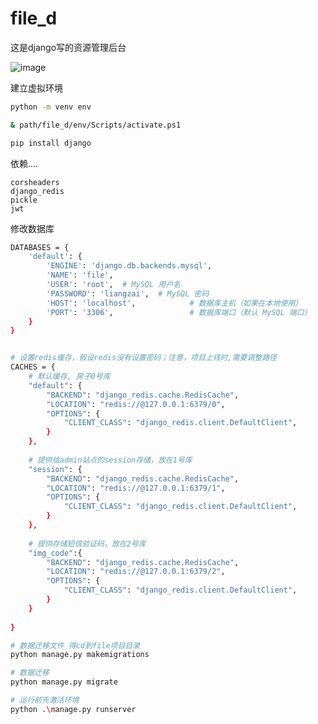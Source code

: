 # file_d
这是django写的资源管理后台

![image](https://github.com/dayuya/file_d/assets/76398179/2df09eaa-46e0-41ef-8c45-75be079d90d5)

建立虚拟环境
``` bash
python -m venv env
```
``` bash
& path/file_d/env/Scripts/activate.ps1
```
``` bash
pip install django
```

依赖....
```
corsheaders
django_redis
pickle
jwt
```
修改数据库
``` bash
DATABASES = {
    'default': {
        'ENGINE': 'django.db.backends.mysql',
        'NAME': 'file',
        'USER': 'root',  # MySQL 用户名
        'PASSWORD': 'liangzai',  # MySQL 密码
        'HOST': 'localhost',            # 数据库主机（如果在本地使用）
        'PORT': '3306',                 # 数据库端口（默认 MySQL 端口）
    }
}


# 设置redis缓存，假设redis没有设置密码；注意，项目上线时,需要调整路径
CACHES = {
    # 默认缓存, 房子0号库
    "default": {
        "BACKEND": "django_redis.cache.RedisCache",
        "LOCATION": "redis://@127.0.0.1:6379/0",
        "OPTIONS": {
            "CLIENT_CLASS": "django_redis.client.DefaultClient",
        }
    },
 
    # 提供给admin站点的session存储，放在1号库
    "session": {
        "BACKEND": "django_redis.cache.RedisCache",
        "LOCATION": "redis://@127.0.0.1:6379/1",
        "OPTIONS": {
            "CLIENT_CLASS": "django_redis.client.DefaultClient",
        }
    },
    
    # 提供存储短信验证码，放在2号库
    "img_code":{
        "BACKEND": "django_redis.cache.RedisCache",
        "LOCATION": "redis://@127.0.0.1:6379/2",
        "OPTIONS": {
            "CLIENT_CLASS": "django_redis.client.DefaultClient",
        }
    }
 
}

```
``` bash
# 数据迁移文件 得cd到file项目目录
python manage.py makemigrations
```
``` bash
# 数据迁移
python manage.py migrate
```
``` bash
# 运行前先激活环境
python .\manage.py runserver
```
